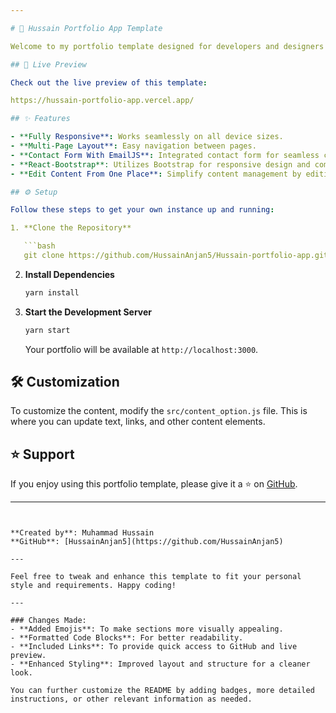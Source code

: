 ```yaml
---

# 🚀 Hussain Portfolio App Template

Welcome to my portfolio template designed for developers and designers using React. This template is perfect for showcasing your work and skills with a modern, responsive layout.

## 🎨 Live Preview

Check out the live preview of this template:

https://hussain-portfolio-app.vercel.app/

## ✨ Features

- **Fully Responsive**: Works seamlessly on all device sizes.
- **Multi-Page Layout**: Easy navigation between pages.
- **Contact Form With EmailJS**: Integrated contact form for seamless communication.
- **React-Bootstrap**: Utilizes Bootstrap for responsive design and components.
- **Edit Content From One Place**: Simplify content management by editing a single file.

## ⚙️ Setup

Follow these steps to get your own instance up and running:

1. **Clone the Repository**

   ```bash
   git clone https://github.com/HussainAnjan5/Hussain-portfolio-app.git
   ```

2. **Install Dependencies**

   ```bash
   yarn install
   ```

3. **Start the Development Server**

   ```bash
   yarn start
   ```

   Your portfolio will be available at `http://localhost:3000`.

## 🛠️ Customization

To customize the content, modify the `src/content_option.js` file. This is where you can update text, links, and other content elements.

## ⭐️ Support

If you enjoy using this portfolio template, please give it a ⭐ on [GitHub](https://github.com/HussainAnjan5/hussain-portfolio-app).

---
```


**Created by**: Muhammad Hussain  
**GitHub**: [HussainAnjan5](https://github.com/HussainAnjan5)

---

Feel free to tweak and enhance this template to fit your personal style and requirements. Happy coding!

---

### Changes Made:
- **Added Emojis**: To make sections more visually appealing.
- **Formatted Code Blocks**: For better readability.
- **Included Links**: To provide quick access to GitHub and live preview.
- **Enhanced Styling**: Improved layout and structure for a cleaner look.

You can further customize the README by adding badges, more detailed instructions, or other relevant information as needed.
